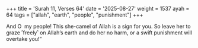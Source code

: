 +++
title = 'Surah 11, Verses 64'
date = '2025-08-27'
weight = 1537
ayah = 64
tags = ["allah", "earth", "people", "punishment"]
+++

And O  my people! This she-camel of Allah is a sign for you. So leave her to graze ˹freely˺ on Allah’s earth and do her no harm, or a swift punishment will overtake you!”